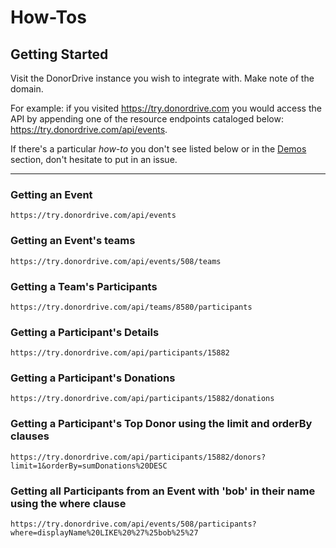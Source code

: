 # How-Tos

## Getting Started
Visit the DonorDrive instance you wish to integrate with. Make note of the domain.

For example: if you visited https://try.donordrive.com you would access the API by appending one of the resource endpoints cataloged below: https://try.donordrive.com/api/events.

If there's a particular *how-to* you don't see listed below or in the [Demos](/demos.md) section, don't hesitate to put in an issue.

---

### Getting an Event
`https://try.donordrive.com/api/events`
### Getting an Event's teams
`https://try.donordrive.com/api/events/508/teams`
### Getting a Team's Participants
`https://try.donordrive.com/api/teams/8580/participants`
### Getting a Participant's Details
`https://try.donordrive.com/api/participants/15882`
### Getting a Participant's Donations
`https://try.donordrive.com/api/participants/15882/donations`
### Getting a Participant's Top Donor using the limit and orderBy clauses
`https://try.donordrive.com/api/participants/15882/donors?limit=1&orderBy=sumDonations%20DESC`
### Getting all Participants from an Event with 'bob' in their name using the where clause
`https://try.donordrive.com/api/events/508/participants?where=displayName%20LIKE%20%27%25bob%25%27`
